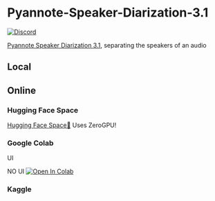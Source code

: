 # Pyannote-Speaker-Diarization-3.1

[![Discord](https://img.shields.io/discord/1198701940511617164?color=%23738ADB&label=Discord&style=for-the-badge)](https://discord.gg/osai)

[Pyannote Speaker Diarization 3.1](https://huggingface.co/pyannote/speaker-diarization-3.1), separating the speakers of an audio

## Local

## Online

### Hugging Face Space
[Hugging Face Space🤗](https://huggingface.co/spaces/Delik/pyannote-speaker-diarization-3.1) Uses ZeroGPU!

### Google Colab
UI 

NO UI <a target="_blank" href="https://colab.research.google.com/github/sanctuary-osai/Pyannote-Speaker-Diarization-3.1/blob/main/Pyannote-Speaker-Diarization-3.1_NO_UI.ipynb">
  <img src="https://colab.research.google.com/assets/colab-badge.svg" alt="Open In Colab"/>
</a>

### Kaggle
